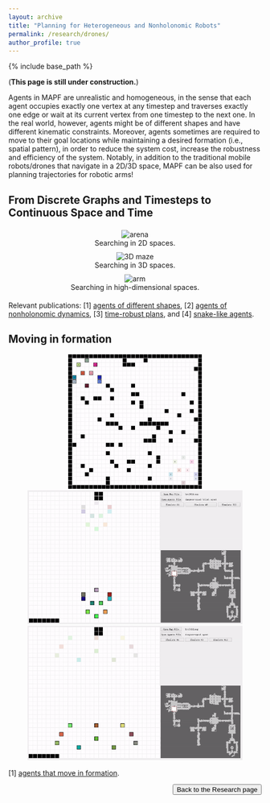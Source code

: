```yaml
---
layout: archive
title: "Planning for Heterogeneous and Nonholonomic Robots"
permalink: /research/drones/
author_profile: true
---
```


{% include base_path %}

(**This page is still under construction.**)

Agents in MAPF are unrealistic and homogeneous, 
in the sense that each agent occupies exactly one vertex at any timestep and 
traverses exactly one edge or wait at its current vertex from one timestep to the next one. 
In the real world, however, agents might be of different shapes and have different kinematic constraints. 
Moreover, agents sometimes are required to move to their goal locations 
while maintaining a desired formation (i.e., spatial pattern), 
in order to reduce the system cost, increase the robustness and efficiency of the system. 
Notably, in addition to the traditional mobile robots/drones that navigate in a 2D/3D space, 
MAPF can be also used for planning trajectories for robotic arms!

## From Discrete Graphs and Timesteps to Continuous Space and Time
<div style="display: flex; flex-wrap: wrap; text-align: center">
    <div style="min-width:310px;flex: 1;margin: 5px;">
        <img src="https://jiaoyangli.me/images/arena.gif" width="200px" alt="arena"/>
        <figcaption>Searching in 2D spaces.</figcaption>
    </div>
    <div style="min-width:310px;flex: 1;margin: 5px;">
        <img src="https://jiaoyangli.me/images/3Dmaze.gif" width="308.88px" alt="3D maze"/>
        <figcaption>Searching in 3D spaces.</figcaption>
    </div>
    <div style="min-width:310px;flex: 1;margin: 5px;">
        <img src="https://jiaoyangli.me/images/bar.gif" width="200px" alt="arm" />
        <figcaption>Searching in high-dimensional spaces.</figcaption>
    </div>
</div>
<div style="clear:both;"></div>

Relevant publications: 
[1] [agents of different shapes](https://jiaoyangli.me/publications/LiAAAI19large),
[2] [agents of nonholonomic dynamics](https://jiaoyangli.me/publications/ChenAAAI21s2m2), 
[3] [time-robust plans](https://jiaoyangli.me/publications/ChenAAAI21robust), and
[4] [snake-like agents](https://jiaoyangli.me/publications/ChenSoCS22).


## Moving in formation
<p style="text-align:center;">
    <img src="/images/formation-random-4x.gif" style="max-height:200pt" alt="formation-random"/>
    <img src="/images/formation-tight-4x.gif" style="max-height:200pt" alt="formation-tight"/>
    <img src="/images/formation-wide-4x.gif" style="max-height:200pt" alt="formation-wide"/>
</p>

[1] [agents that move in formation](http://ifaamas.org/Proceedings/aamas2020/pdfs/p726.pdf "AAMAS 2020").

<div style="float: right;">
    <button onclick="location.href='https://jiaoyangli.me/research/'" type="button">Back to the Research page</button>
</div>